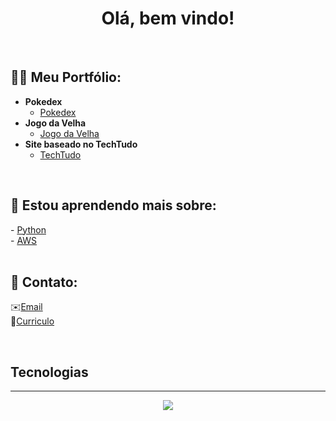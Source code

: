 <h1 align="center"><b>Olá, bem vindo!</b></h1>
</br>
<h2>👨‍💻 Meu Portfólio:</h2>

- <b>Pokedex</b>
  - [Pokedex](https://github.com/devlucascantaruti/Pokedex)
- <b>Jogo da Velha</b>
  - [Jogo da Velha](https://github.com/devlucascantaruti/Jogo-da-Velha)
- <b>Site baseado no TechTudo</b>
  - [TechTudo](https://github.com/devlucascantaruti/Site-de-Noticias)
</br>

<h2>🌱 Estou aprendendo mais sobre:</h2>
- <a href="https://www.udemy.com/course/aws-na-pratica/">Python</a>
</br>
- <a href="https://www.udemy.com/course/aws-na-pratica/">AWS</a>

<br>
<br>
<h2> 🤳 Contato:</h2>

✉️[Email](mailto:devlucascantaruti@gmail.com)
<br>
📄<a class="cv" href="cv/cv_lucascantaruti.pdf" download>Curriculo</a>

<br>
<b><h2>Tecnologias</h2>
<div align="center">
  <hr>
    <img src="https://skillicons.dev/icons?i=html,css,js,firebase,java,bootstrap,electron,git,github,react,mongodb,nodejs,jquery">
</div>

<!---
lucascantaruti/lucascantaruti is a ✨ special ✨ repository because its `README.md` (this file) appears on your GitHub profile.
You can click the Preview link to take a look at your changes.
--->
